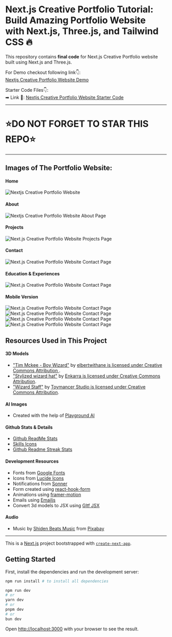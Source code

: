 # Next.js Creative Portfolio Tutorial: Build Amazing Portfolio Website with Next.js, Three.js, and Tailwind CSS 🔥


This repository contains **final code** for Next.js Creative Portfolio website built using Next.js and Three.js. <br />

For Demo checkout following link👇: <br />
[Nextjs Creative Portfolio Website Demo](https://portfolio-atul-kesharwanis-projects-cb742ac9.vercel.app/) <br />

Starter Code Files👇: <br />
➡ Link 💚: [Nextjs Creative Portfolio Website Starter Code](https://github.com/Atul7307/Portfolio) <br />
<!--- ➡ Link 2💚(If you want to support): [Nextjs Creative Portfolio Website Final Code](https://codebucks.gumroad.com/l/ypzlu) <br /> --->

---
# ⭐DO NOT FORGET TO STAR THIS REPO⭐
---

## Images of The Portfolio Website:

#### Home
![Nextjs Creative Portfolio Website](https://github.com/Atul7307/Portfolio/blob/main/website%20images/Home-desktop.png)

#### About
![Nextjs Creative Portfolio Website About Page](https://github.com/Atul7307/Portfolio/blob/atul/website%20images/About-desktop-full.png)

#### Projects
![Next.js Creative Portfolio Website Projects Page](https://github.com/Atul7307/Portfolio/blob/main/website%20images/Projects-desktop.png)

#### Contact
![Next.js Creative Portfolio Website Contact Page](https://github.com/Atul7307/Portfolio/blob/main/website%20images/Contact-desktop.png)

#### Education & Experiences 
![Next.js Creative Portfolio Website Contact Page](https://github.com/Atul7307/Portfolio/blob/main/website%20images/Education-desktop.png)


#### Mobile Version
![Next.js Creative Portfolio Website Contact Page](https://github.com/Atul7307/Portfolio/blob/main/website%20images/Home-mobile.png)
![Next.js Creative Portfolio Website Contact Page](https://github.com/Atul7307/Portfolio/blob/main/website%20images/About-mobile.png)
![Next.js Creative Portfolio Website Contact Page](https://github.com/Atul7307/Portfolio/blob/main/website%20images/Projects-mobile.png)
![Next.js Creative Portfolio Website Contact Page](https://github.com/Atul7307/Portfolio/blob/main/website%20images/Contact-mobile.png)

## Resources Used in This Project

#### 3D Models

- ["Tim Mckee - Boy Wizard"](https://skfb.ly/6YATu) by [elbertwithane is licensed under Creative Commons Attribution ](http://creativecommons.org/licenses/by/4.0/).
- ["Stylized wizard hat"](https://skfb.ly/ozxOQ) by [Enkarra is licensed under Creative Commons Attribution](http://creativecommons.org/licenses/by/4.0/).
- ["Wizard Staff"](https://skfb.ly/6QYZw) by [Toymancer Studio is licensed under Creative Commons Attribution](http://creativecommons.org/licenses/by/4.0/).

#### AI Images

- Created with the help of [Playground AI](https://playgroundai.com/)

#### Github Stats & Details

- [Github ReadMe Stats](https://github.com/anuraghazra/github-readme-stats)
- [Skills Icons](https://github.com/tandpfun/skill-icons)
- [Github Readme Streak Stats](https://github.com/denvercoder1/github-readme-streak-stats)

#### Development Resources

- Fonts from [Google Fonts](https://fonts.google.com/) <br />
- Icons from [Lucide Icons](https://lucide.dev/) <br />
- Notifications from [Sonner](https://sonner.emilkowal.ski/) <br />
- Form created using [react-hook-form](https://react-hook-form.com/) <br />
- Animations using [framer-motion](https://www.framer.com/motion/) <br />
- Emails using [Emailjs](https://www.emailjs.com/) <br />
- Convert 3d models to JSX using [Gltf JSX](https://github.com/pmndrs/gltfjsx)

#### Audio 

- Music by <a href="https://pixabay.com/users/shidenbeatsmusic-25676252/?utm_source=link-attribution&utm_medium=referral&utm_campaign=music&utm_content=20772">Shiden Beats Music</a> from <a href="https://pixabay.com/music//?utm_source=link-attribution&utm_medium=referral&utm_campaign=music&utm_content=20772">Pixabay</a>

---

This is a [Next.js](https://nextjs.org/) project bootstrapped with [`create-next-app`](https://github.com/vercel/next.js/tree/canary/packages/create-next-app).

## Getting Started

First, install the dependencies and run the development server:

```bash
npm run install # to install all dependencies

npm run dev
# or
yarn dev
# or
pnpm dev
# or
bun dev
```

Open [http://localhost:3000](http://localhost:3000) with your browser to see the result.
